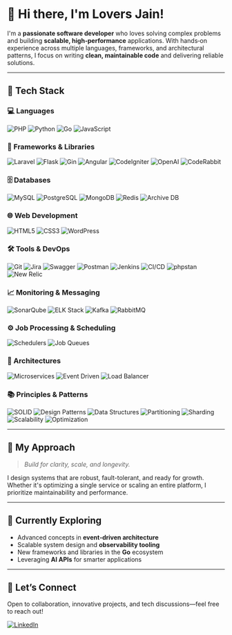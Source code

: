 # 👋 Hi there, I'm Lovers Jain!

I'm a **passionate software developer** who loves solving complex problems and building **scalable, high‑performance** applications. With hands‑on experience across multiple languages, frameworks, and architectural patterns, I focus on writing **clean, maintainable code** and delivering reliable solutions.

---

## 🚀 Tech Stack

### 💻 Languages  
![PHP](https://img.shields.io/badge/PHP-777BB4?style=for-the-badge&logo=php&logoColor=white)
![Python](https://img.shields.io/badge/Python-3776AB?style=for-the-badge&logo=python&logoColor=white)
![Go](https://img.shields.io/badge/Go-00ADD8?style=for-the-badge&logo=go&logoColor=white)
![JavaScript](https://img.shields.io/badge/JavaScript-F7DF1E?style=for-the-badge&logo=javascript&logoColor=black)

### 🧰 Frameworks & Libraries  
![Laravel](https://img.shields.io/badge/Laravel-F55247?style=for-the-badge&logo=laravel&logoColor=white)
![Flask](https://img.shields.io/badge/Flask-000000?style=for-the-badge&logo=flask&logoColor=white)
![Gin](https://img.shields.io/badge/Gin-00ADD8?style=for-the-badge)
![Angular](https://img.shields.io/badge/Angular-DD0031?style=for-the-badge&logo=angular&logoColor=white)
![CodeIgniter](https://img.shields.io/badge/CodeIgniter-E44D26?style=for-the-badge)
![OpenAI](https://img.shields.io/badge/OpenAI-412991?style=for-the-badge&logo=openai&logoColor=white)
![CodeRabbit](https://img.shields.io/badge/CodeRabbit-000000?style=for-the-badge)

### 🗄️ Databases  
![MySQL](https://img.shields.io/badge/MySQL-4479A1?style=for-the-badge&logo=mysql&logoColor=white)
![PostgreSQL](https://img.shields.io/badge/PostgreSQL-336791?style=for-the-badge&logo=postgresql&logoColor=white)
![MongoDB](https://img.shields.io/badge/MongoDB-47A248?style=for-the-badge&logo=mongodb&logoColor=white)
![Redis](https://img.shields.io/badge/Redis-DC382D?style=for-the-badge&logo=redis&logoColor=white)
![Archive DB](https://img.shields.io/badge/Archive--DB-555555?style=for-the-badge)

### 🌐 Web Development  
![HTML5](https://img.shields.io/badge/HTML5-E34F26?style=for-the-badge&logo=html5&logoColor=white)
![CSS3](https://img.shields.io/badge/CSS3-1572B6?style=for-the-badge&logo=css3&logoColor=white)
![WordPress](https://img.shields.io/badge/WordPress-21759B?style=for-the-badge&logo=wordpress&logoColor=white)

### 🛠 Tools & DevOps  
![Git](https://img.shields.io/badge/Git-F05032?style=for-the-badge&logo=git&logoColor=white)
![Jira](https://img.shields.io/badge/Jira-0052CC?style=for-the-badge&logo=jira&logoColor=white)
![Swagger](https://img.shields.io/badge/Swagger-85EA2D?style=for-the-badge&logo=swagger&logoColor=black)
![Postman](https://img.shields.io/badge/Postman-FF6C37?style=for-the-badge&logo=postman&logoColor=white)
![Jenkins](https://img.shields.io/badge/Jenkins-D24939?style=for-the-badge&logo=jenkins&logoColor=white)
![CI/CD](https://img.shields.io/badge/CI/CD-1E90FF?style=for-the-badge)
![phpstan](https://img.shields.io/badge/phpstan-6C7EB7?style=for-the-badge)
![New Relic](https://img.shields.io/badge/New%20Relic-008C99?style=for-the-badge&logo=newrelic&logoColor=white)

### 📈 Monitoring & Messaging  
![SonarQube](https://img.shields.io/badge/SonarQube-4E9BCD?style=for-the-badge&logo=sonarqube&logoColor=white)
![ELK Stack](https://img.shields.io/badge/ELK--Stack-005571?style=for-the-badge)
![Kafka](https://img.shields.io/badge/Kafka-231F20?style=for-the-badge&logo=apachekafka&logoColor=white)
![RabbitMQ](https://img.shields.io/badge/RabbitMQ-FF6600?style=for-the-badge&logo=rabbitmq&logoColor=white)

### ⚙️ Job Processing & Scheduling  
![Schedulers](https://img.shields.io/badge/Schedulers-555555?style=for-the-badge)
![Job Queues](https://img.shields.io/badge/Job%20Queues-228B22?style=for-the-badge)

### 🧱 Architectures  
![Microservices](https://img.shields.io/badge/Microservices-03A9F4?style=for-the-badge)
![Event Driven](https://img.shields.io/badge/Event--Driven-00BCD4?style=for-the-badge)
![Load Balancer](https://img.shields.io/badge/Load%20Balancer-607D8B?style=for-the-badge)

### 📚 Principles & Patterns  
![SOLID](https://img.shields.io/badge/SOLID%20Principles-FF4081?style=for-the-badge)
![Design Patterns](https://img.shields.io/badge/Design%20Patterns-7C4DFF?style=for-the-badge)
![Data Structures](https://img.shields.io/badge/Data%20Structures-9C27B0?style=for-the-badge)
![Partitioning](https://img.shields.io/badge/Partitioning-795548?style=for-the-badge)
![Sharding](https://img.shields.io/badge/Sharding-009688?style=for-the-badge)
![Scalability](https://img.shields.io/badge/Scalability-00C853?style=for-the-badge)
![Optimization](https://img.shields.io/badge/Optimization-FFB300?style=for-the-badge)

---

## 🌟 My Approach
> *Build for clarity, scale, and longevity.*

I design systems that are robust, fault-tolerant, and ready for growth. Whether it's optimizing a single service or scaling an entire platform, I prioritize maintainability and performance.

---

## 🌱 Currently Exploring

- Advanced concepts in **event‑driven architecture**
- Scalable system design and **observability tooling**
- New frameworks and libraries in the **Go** ecosystem
- Leveraging **AI APIs** for smarter applications

---

## 🤝 Let’s Connect

Open to collaboration, innovative projects, and tech discussions—feel free to reach out!

[![LinkedIn](https://img.shields.io/badge/LinkedIn-Connect-blue?style=for-the-badge&logo=linkedin)](https://www.linkedin.com/in/lovers-jain-417b4864/)
